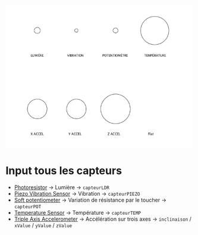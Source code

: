 ![all-sensors-datavis.png](all-sensors-datavis.png)

# Input tous les capteurs

- [Photoresistor](https://www.sparkfun.com/products/9088) → Lumière → `capteurLDR`
- [Piezo Vibration Sensor](https://www.sparkfun.com/products/9197) → Vibration → `capteurPIEZO`
- [Soft potentiometer](https://www.sparkfun.com/products/8680) → Variation de résistance par le toucher → `capteurPOT` 
- [Temperature Sensor](https://www.sparkfun.com/products/10988) → Température → `capteurTEMP` 
- [Triple Axis Accelerometer](https://www.sparkfun.com/products/12756) → Accélération sur trois axes → `inclinaison` / `xValue` / `yValue` / `zValue` 